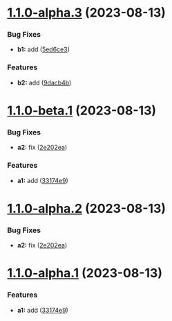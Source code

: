 # [1.1.0-alpha.3](https://github.com/anli/semantic-release/compare/v1.1.0-alpha.2...v1.1.0-alpha.3) (2023-08-13)


### Bug Fixes

* **b1:** add ([5ed6ce3](https://github.com/anli/semantic-release/commit/5ed6ce3d2d8ceb0e4c33f34660715abb4e8afcbe))


### Features

* **b2:** add ([9dacb4b](https://github.com/anli/semantic-release/commit/9dacb4b429c7038747af7dfec44f91e959b49b82))

# [1.1.0-beta.1](https://github.com/anli/semantic-release/compare/v1.0.0...v1.1.0-beta.1) (2023-08-13)


### Bug Fixes

* **a2:** fix ([2e202ea](https://github.com/anli/semantic-release/commit/2e202eaa4b81bf95f287cf6cc50e877cb871efa1))


### Features

* **a1:** add ([33174e9](https://github.com/anli/semantic-release/commit/33174e9e819c1ea048531c1f98326fb30a7db3f8))

# [1.1.0-alpha.2](https://github.com/anli/semantic-release/compare/v1.1.0-alpha.1...v1.1.0-alpha.2) (2023-08-13)


### Bug Fixes

* **a2:** fix ([2e202ea](https://github.com/anli/semantic-release/commit/2e202eaa4b81bf95f287cf6cc50e877cb871efa1))

# [1.1.0-alpha.1](https://github.com/anli/semantic-release/compare/v1.0.0...v1.1.0-alpha.1) (2023-08-13)


### Features

* **a1:** add ([33174e9](https://github.com/anli/semantic-release/commit/33174e9e819c1ea048531c1f98326fb30a7db3f8))

